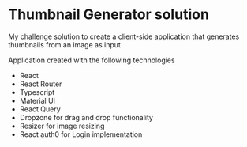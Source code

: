 # Thumbnail Generator solution

My challenge solution to create a client-side application that generates thumbnails from an image as input



Application created with the following technologies

- React
- React Router
- Typescript
- Material UI
- React Query
- Dropzone for drag and drop functionality
- Resizer for image resizing
- React auth0 for Login implementation
